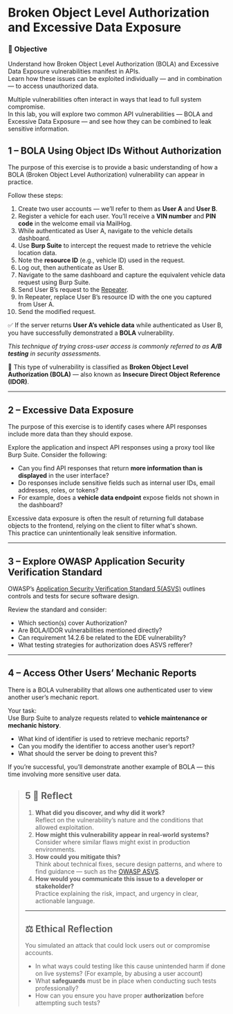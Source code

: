 # Broken Object Level Authorization and Excessive Data Exposure

### 🎯 Objective
Understand how Broken Object Level Authorization (BOLA) and Excessive Data Exposure vulnerabilities manifest in APIs.  
Learn how these issues can be exploited individually — and in combination — to access unauthorized data.
  
Multiple vulnerabilities often interact in ways that lead to full system compromise.  
In this lab, you will explore two common API vulnerabilities — BOLA and Excessive Data Exposure — and see how they can be combined to leak sensitive information.
  

## 1 – BOLA Using Object IDs Without Authorization

The purpose of this exercise is to provide a basic understanding of how a BOLA (Broken Object Level Authorization) vulnerability can appear in practice.

Follow these steps:

1. Create two user accounts — we’ll refer to them as **User A** and **User B**.
2. Register a vehicle for each user. You’ll receive a **VIN number** and **PIN code** in the welcome email via MailHog.
3. While authenticated as User A, navigate to the vehicle details dashboard.
4. Use **Burp Suite** to intercept the request made to retrieve the vehicle location data.
5. Note the **resource ID** (e.g., vehicle ID) used in the request.
6. Log out, then authenticate as User B.
7. Navigate to the same dashboard and capture the equivalent vehicle data request using Burp Suite.
8. Send User B’s request to the [Repeater](https://portswigger.net/burp/documentation/desktop/tools/repeater).
9. In Repeater, replace User B’s resource ID with the one you captured from User A.
10. Send the modified request.

✅ If the server returns **User A’s vehicle data** while authenticated as User B, you have successfully demonstrated a **BOLA** vulnerability.

_This technique of trying cross-user access is commonly referred to as **A/B testing** in security assessments._

🔐 This type of vulnerability is classified as **Broken Object Level Authorization (BOLA)** — also known as **Insecure Direct Object Reference (IDOR)**.


---

## 2 – Excessive Data Exposure

The purpose of this exercise is to identify cases where API responses include more data than they should expose.

Explore the application and inspect API responses using a proxy tool like Burp Suite. Consider the following:

- Can you find API responses that return **more information than is displayed** in the user interface?
- Do responses include sensitive fields such as internal user IDs, email addresses, roles, or tokens?
- For example, does a **vehicle data endpoint** expose fields not shown in the dashboard?

Excessive data exposure is often the result of returning full database objects to the frontend, relying on the client to filter what's shown.  
This practice can unintentionally leak sensitive information.
  
---

## 3 – Explore OWASP Application Security Verification Standard

OWASP’s [Application Security Verification Standard 5(ASVS)](https://github.com/OWASP/ASVS/tree/v5.0.0?tab=readme-ov-file#latest-stable-version---500) outlines controls and tests for secure software design.

Review the standard and consider:

- Which section(s) cover Authorization?
- Are BOLA/IDOR vulnerabilities mentioned directly?
- Can requirement 14.2.6 be related to the EDE vulnerability?
- What testing strategies for authorization does ASVS refferer?

---

## 4 – Access Other Users’ Mechanic Reports

There is a BOLA vulnerability that allows one authenticated user to view another user’s mechanic report.

Your task:  
Use Burp Suite to analyze requests related to **vehicle maintenance or mechanic history**.

- What kind of identifier is used to retrieve mechanic reports?
- Can you modify the identifier to access another user’s report?
- What should the server be doing to prevent this?

If you’re successful, you’ll demonstrate another example of BOLA — this time involving more sensitive user data.
  
> ## 5 🧠 Reflect
> 1. **What did you discover, and why did it work?**  
>    Reflect on the vulnerability’s nature and the conditions that allowed exploitation.
> 2. **How might this vulnerability appear in real-world systems?**  
>    Consider where similar flaws might exist in production environments.
> 3. **How could you mitigate this?**  
>    Think about technical fixes, secure design patterns, and where to find guidance — such as the [OWASP ASVS](https://owasp.org/www-project-application-security-verification-standard/).
> 4. **How would you communicate this issue to a developer or stakeholder?**  
>    Practice explaining the risk, impact, and urgency in clear, actionable language.
>
> ---
>
> ## ⚖️ Ethical Reflection
> You simulated an attack that could lock users out or compromise accounts.  
> - In what ways could testing like this cause unintended harm if done on live systems? (For example, by abusing a user account) 
> - What **safeguards** must be in place when conducting such tests professionally?  
> - How can you ensure you have proper **authorization** before attempting such tests?
